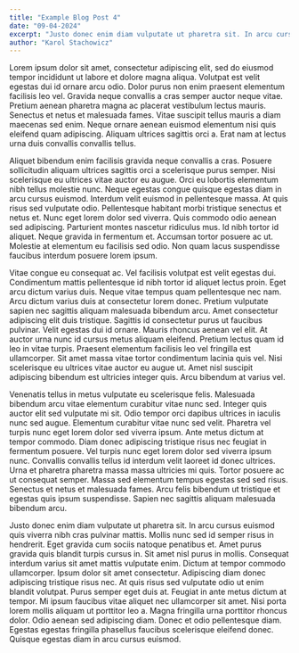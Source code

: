```yaml
---
title: "Example Blog Post 4"
date: "09-04-2024"
excerpt: "Justo donec enim diam vulputate ut pharetra sit. In arcu cursus euismod quis viverra nibh cras pulvinar mattis. Mollis nunc sed id semper risus in hendrerit. Eget gravida cum sociis natoque penatibus et. Amet purus gravida quis blandit turpis cursus in. Sit amet nisl purus in mollis. Consequat interdum varius sit amet mattis vulputate enim. Dictum at tempor commodo ullamcorper. Ipsum dolor sit amet consectetur. Adipiscing diam donec adipiscing tristique risus nec. At quis risus sed vulputate odio ut enim blandit volutpat. Purus semper eget duis at. Feugiat in ante metus dictum at tempor."
author: "Karol Stachowicz"  
---
```


Lorem ipsum dolor sit amet, consectetur adipiscing elit, sed do eiusmod tempor incididunt ut labore et dolore magna aliqua. Volutpat est velit egestas dui id ornare arcu odio. Dolor purus non enim praesent elementum facilisis leo vel. Gravida neque convallis a cras semper auctor neque vitae. Pretium aenean pharetra magna ac placerat vestibulum lectus mauris. Senectus et netus et malesuada fames. Vitae suscipit tellus mauris a diam maecenas sed enim. Neque ornare aenean euismod elementum nisi quis eleifend quam adipiscing. Aliquam ultrices sagittis orci a. Erat nam at lectus urna duis convallis convallis tellus.

Aliquet bibendum enim facilisis gravida neque convallis a cras. Posuere sollicitudin aliquam ultrices sagittis orci a scelerisque purus semper. Nisi scelerisque eu ultrices vitae auctor eu augue. Orci eu lobortis elementum nibh tellus molestie nunc. Neque egestas congue quisque egestas diam in arcu cursus euismod. Interdum velit euismod in pellentesque massa. At quis risus sed vulputate odio. Pellentesque habitant morbi tristique senectus et netus et. Nunc eget lorem dolor sed viverra. Quis commodo odio aenean sed adipiscing. Parturient montes nascetur ridiculus mus. Id nibh tortor id aliquet. Neque gravida in fermentum et. Accumsan tortor posuere ac ut. Molestie at elementum eu facilisis sed odio. Non quam lacus suspendisse faucibus interdum posuere lorem ipsum.

Vitae congue eu consequat ac. Vel facilisis volutpat est velit egestas dui. Condimentum mattis pellentesque id nibh tortor id aliquet lectus proin. Eget arcu dictum varius duis. Neque vitae tempus quam pellentesque nec nam. Arcu dictum varius duis at consectetur lorem donec. Pretium vulputate sapien nec sagittis aliquam malesuada bibendum arcu. Amet consectetur adipiscing elit duis tristique. Sagittis id consectetur purus ut faucibus pulvinar. Velit egestas dui id ornare. Mauris rhoncus aenean vel elit. At auctor urna nunc id cursus metus aliquam eleifend. Pretium lectus quam id leo in vitae turpis. Praesent elementum facilisis leo vel fringilla est ullamcorper. Sit amet massa vitae tortor condimentum lacinia quis vel. Nisi scelerisque eu ultrices vitae auctor eu augue ut. Amet nisl suscipit adipiscing bibendum est ultricies integer quis. Arcu bibendum at varius vel.

Venenatis tellus in metus vulputate eu scelerisque felis. Malesuada bibendum arcu vitae elementum curabitur vitae nunc sed. Integer quis auctor elit sed vulputate mi sit. Odio tempor orci dapibus ultrices in iaculis nunc sed augue. Elementum curabitur vitae nunc sed velit. Pharetra vel turpis nunc eget lorem dolor sed viverra ipsum. Ante metus dictum at tempor commodo. Diam donec adipiscing tristique risus nec feugiat in fermentum posuere. Vel turpis nunc eget lorem dolor sed viverra ipsum nunc. Convallis convallis tellus id interdum velit laoreet id donec ultrices. Urna et pharetra pharetra massa massa ultricies mi quis. Tortor posuere ac ut consequat semper. Massa sed elementum tempus egestas sed sed risus. Senectus et netus et malesuada fames. Arcu felis bibendum ut tristique et egestas quis ipsum suspendisse. Sapien nec sagittis aliquam malesuada bibendum arcu.

Justo donec enim diam vulputate ut pharetra sit. In arcu cursus euismod quis viverra nibh cras pulvinar mattis. Mollis nunc sed id semper risus in hendrerit. Eget gravida cum sociis natoque penatibus et. Amet purus gravida quis blandit turpis cursus in. Sit amet nisl purus in mollis. Consequat interdum varius sit amet mattis vulputate enim. Dictum at tempor commodo ullamcorper. Ipsum dolor sit amet consectetur. Adipiscing diam donec adipiscing tristique risus nec. At quis risus sed vulputate odio ut enim blandit volutpat. Purus semper eget duis at. Feugiat in ante metus dictum at tempor. Mi ipsum faucibus vitae aliquet nec ullamcorper sit amet. Nisi porta lorem mollis aliquam ut porttitor leo a. Magna fringilla urna porttitor rhoncus dolor. Odio aenean sed adipiscing diam. Donec et odio pellentesque diam. Egestas egestas fringilla phasellus faucibus scelerisque eleifend donec. Quisque egestas diam in arcu cursus euismod.
